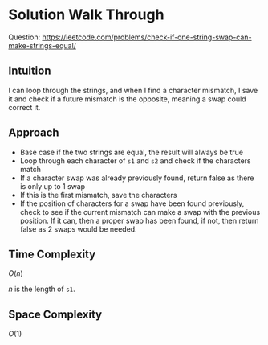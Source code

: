 # Solution Walk Through
Question: https://leetcode.com/problems/check-if-one-string-swap-can-make-strings-equal/

## Intuition
I can loop through the strings, and when I find a character mismatch, I save it and check if a future mismatch is the opposite, meaning a swap could correct it.

## Approach
- Base case if the two strings are equal, the result will always be true
- Loop through each character of `s1` and `s2` and check if the characters match
- If a character swap was already previously found, return false as there is only up to 1 swap
- If this is the first mismatch, save the characters
- If the position of characters for a swap have been found previously, check to see if the current mismatch can make a swap with the previous position. If it can, then a proper swap has been found, if not, then return false as 2 swaps would be needed.

## Time Complexity
$O(n)$

$n$ is the length of `s1`.

## Space Complexity
$O(1)$